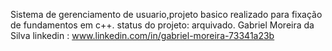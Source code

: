 Sistema de gerenciamento de usuario,projeto basico realizado para fixação de fundamentos em c++.
status do projeto: arquivado.
Gabriel Moreira da Silva
linkedin : www.linkedin.com/in/gabriel-moreira-73341a23b
